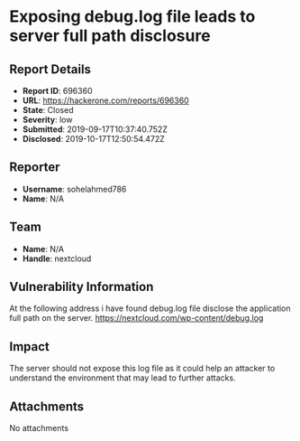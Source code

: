 # Exposing debug.log file leads to server full path disclosure

## Report Details
- **Report ID**: 696360
- **URL**: https://hackerone.com/reports/696360
- **State**: Closed
- **Severity**: low
- **Submitted**: 2019-09-17T10:37:40.752Z
- **Disclosed**: 2019-10-17T12:50:54.472Z

## Reporter
- **Username**: sohelahmed786
- **Name**: N/A

## Team
- **Name**: N/A
- **Handle**: nextcloud

## Vulnerability Information
At the following address i have found debug.log file disclose the application full path on the server.
https://nextcloud.com/wp-content/debug.log

## Impact

The server should not expose this log file as it could help an attacker to understand the environment that may lead to further attacks.

## Attachments
No attachments
